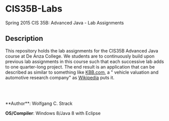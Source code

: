 # CIS35B-Labs
Spring 2015 CIS 35B: Advanced Java - Lab Assignments
## Description
This repository holds the lab assignments for the CIS35B Advanced Java course at De Anza College. We students are to continuously build upon previous lab assignments in this course such that each successive lab adds to one quarter-long project. The end result is an application that can be described as similar to something like <a href="http://www.kbb.com/">KBB.com</a>, a " vehicle valuation and automotive research company" as <a href="http://en.wikipedia.org/wiki/Kelley_Blue_Book">Wikipedia</a> puts it.

<br>
<br>
<br>
**Author**: Wolfgang C. Strack

**OS/Compiler**: Windows 8/Java 8 with Eclipse
